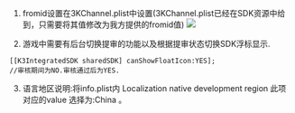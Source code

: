 1.  fromid设置在3KChannel.plist中设置(3KChannel.plist已经在SDK资源中给到，只需要将其值修改为我方提供的fromid值)
![](http://upload-images.jianshu.io/upload_images/259-0ad0d0bfc1c608b6.jpg?imageMogr2/auto-orient/strip%7CimageView2/2/w/1240)

2. 游戏中需要有后台切换提审的功能以及根据提审状态切换SDK浮标显示.
```
[[K3IntegratedSDK sharedSDK] canShowFloatIcon:YES];
//审核期间为NO.审核通过后为YES.

```
3. 语言地区说明:将info.plist内 Localization native development region 此项对应的value 选择为:China 。